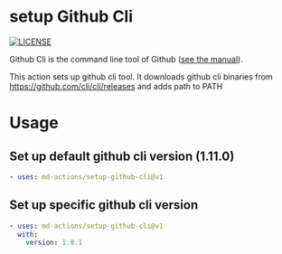 # setup Github Cli
[![LICENSE](https://img.shields.io/github/license/md-actions/setup-github-cli)](https://github.com/md-actions/setup-github-cli/blob/main/LICENSE)

Github Cli is the command line tool of Github ([see the manual](https://cli.github.com/manual/)).

This action sets up github cli tool. It downloads github cli binaries from https://github.com/cli/cli/releases and adds path to PATH

   
# Usage
## Set up default github cli version (1.11.0)
```yaml
- uses: md-actions/setup-github-cli@v1
```
## Set up specific github cli version
```yaml
- uses: md-actions/setup-github-cli@v1
  with:
    version: 1.8.1
```
